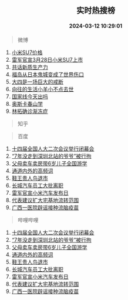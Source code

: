 <div align="center"><h2>实时热搜榜</h2><h4>2024-03-12 10:29:01</h4></div>

> 微博  

1. [小米SU7价格](https://s.weibo.com/weibo?q=%E5%B0%8F%E7%B1%B3SU7%E4%BB%B7%E6%A0%BC&t=31&band_rank=1&Refer=top)<br />
2. [雷军官宣3月28日小米SU7上市](https://s.weibo.com/weibo?q=%23%E9%9B%B7%E5%86%9B%E5%AE%98%E5%AE%A33%E6%9C%8828%E6%97%A5%E5%B0%8F%E7%B1%B3SU7%E4%B8%8A%E5%B8%82%23&t=31&band_rank=2&Refer=top)<br />
3. [共话新质生产力](https://s.weibo.com/weibo?q=%23%E5%85%B1%E8%AF%9D%E6%96%B0%E8%B4%A8%E7%94%9F%E4%BA%A7%E5%8A%9B%23&t=31&band_rank=3&Refer=top)<br />
4. [福岛从日本鬼城变成了世界伤口](https://s.weibo.com/weibo?q=%23%E7%A6%8F%E5%B2%9B%E4%BB%8E%E6%97%A5%E6%9C%AC%E9%AC%BC%E5%9F%8E%E5%8F%98%E6%88%90%E4%BA%86%E4%B8%96%E7%95%8C%E4%BC%A4%E5%8F%A3%23&t=31&band_rank=4&Refer=top)<br />
5. [大四是一场巨大的戒断](https://s.weibo.com/weibo?q=%23%E5%A4%A7%E5%9B%9B%E6%98%AF%E4%B8%80%E5%9C%BA%E5%B7%A8%E5%A4%A7%E7%9A%84%E6%88%92%E6%96%AD%23&t=31&band_rank=5&Refer=top)<br />
6. [向往的生活小羊小不点去世](https://s.weibo.com/weibo?q=%23%E5%90%91%E5%BE%80%E7%9A%84%E7%94%9F%E6%B4%BB%E5%B0%8F%E7%BE%8A%E5%B0%8F%E4%B8%8D%E7%82%B9%E5%8E%BB%E4%B8%96%23&t=31&band_rank=6&Refer=top)<br />
7. [国家线今天出吗](https://s.weibo.com/weibo?q=%E5%9B%BD%E5%AE%B6%E7%BA%BF%E4%BB%8A%E5%A4%A9%E5%87%BA%E5%90%97&t=31&band_rank=7&Refer=top)<br />
8. [奥斯卡春山学](https://s.weibo.com/weibo?q=%E5%A5%A5%E6%96%AF%E5%8D%A1%E6%98%A5%E5%B1%B1%E5%AD%A6&t=31&band_rank=8&Refer=top)<br />
9. [林拓确诊渐冻症](https://s.weibo.com/weibo?q=%E6%9E%97%E6%8B%93%E7%A1%AE%E8%AF%8A%E6%B8%90%E5%86%BB%E7%97%87&t=31&band_rank=9&Refer=top)<br />

> 知乎  


> 百度  

1. [十四届全国人大二次会议举行闭幕会](https://www.baidu.com/s?wd=%E5%8D%81%E5%9B%9B%E5%B1%8A%E5%85%A8%E5%9B%BD%E4%BA%BA%E5%A4%A7%E4%BA%8C%E6%AC%A1%E4%BC%9A%E8%AE%AE%E4%B8%BE%E8%A1%8C%E9%97%AD%E5%B9%95%E4%BC%9A&sa=fyb_news&rsv_dl=fyb_news)<br />
2. [“7年没走到深圳北站的爷爷”被行拘](https://www.baidu.com/s?wd=%E2%80%9C7%E5%B9%B4%E6%B2%A1%E8%B5%B0%E5%88%B0%E6%B7%B1%E5%9C%B3%E5%8C%97%E7%AB%99%E7%9A%84%E7%88%B7%E7%88%B7%E2%80%9D%E8%A2%AB%E8%A1%8C%E6%8B%98&sa=fyb_news&rsv_dl=fyb_news)<br />
3. [父母卖车卖房带6岁儿子全国游学](https://www.baidu.com/s?wd=%E7%88%B6%E6%AF%8D%E5%8D%96%E8%BD%A6%E5%8D%96%E6%88%BF%E5%B8%A66%E5%B2%81%E5%84%BF%E5%AD%90%E5%85%A8%E5%9B%BD%E6%B8%B8%E5%AD%A6&sa=fyb_news&rsv_dl=fyb_news)<br />
4. [通道内外的高频词](https://www.baidu.com/s?wd=%E9%80%9A%E9%81%93%E5%86%85%E5%A4%96%E7%9A%84%E9%AB%98%E9%A2%91%E8%AF%8D&sa=fyb_news&rsv_dl=fyb_news)<br />
5. [鞋王贵人鸟退市](https://www.baidu.com/s?wd=%E9%9E%8B%E7%8E%8B%E8%B4%B5%E4%BA%BA%E9%B8%9F%E9%80%80%E5%B8%82&sa=fyb_news&rsv_dl=fyb_news)<br />
6. [长城汽车员工大批离职](https://www.baidu.com/s?wd=%E9%95%BF%E5%9F%8E%E6%B1%BD%E8%BD%A6%E5%91%98%E5%B7%A5%E5%A4%A7%E6%89%B9%E7%A6%BB%E8%81%8C&sa=fyb_news&rsv_dl=fyb_news)<br />
7. [雷军官宣小米汽车发布日](https://www.baidu.com/s?wd=%E9%9B%B7%E5%86%9B%E5%AE%98%E5%AE%A3%E5%B0%8F%E7%B1%B3%E6%B1%BD%E8%BD%A6%E5%8F%91%E5%B8%83%E6%97%A5&sa=fyb_news&rsv_dl=fyb_news)<br />
8. [代表建议扩大宅基地流转范围](https://www.baidu.com/s?wd=%E4%BB%A3%E8%A1%A8%E5%BB%BA%E8%AE%AE%E6%89%A9%E5%A4%A7%E5%AE%85%E5%9F%BA%E5%9C%B0%E6%B5%81%E8%BD%AC%E8%8C%83%E5%9B%B4&sa=fyb_news&rsv_dl=fyb_news)<br />
9. [广西一医院辟谣接种流脑疫苗](https://www.baidu.com/s?wd=%E5%B9%BF%E8%A5%BF%E4%B8%80%E5%8C%BB%E9%99%A2%E8%BE%9F%E8%B0%A3%E6%8E%A5%E7%A7%8D%E6%B5%81%E8%84%91%E7%96%AB%E8%8B%97&sa=fyb_news&rsv_dl=fyb_news)<br />

> 哔哩哔哩  

1. [十四届全国人大二次会议举行闭幕会](https://www.baidu.com/s?wd=%E5%8D%81%E5%9B%9B%E5%B1%8A%E5%85%A8%E5%9B%BD%E4%BA%BA%E5%A4%A7%E4%BA%8C%E6%AC%A1%E4%BC%9A%E8%AE%AE%E4%B8%BE%E8%A1%8C%E9%97%AD%E5%B9%95%E4%BC%9A&sa=fyb_news&rsv_dl=fyb_news)<br />
2. [“7年没走到深圳北站的爷爷”被行拘](https://www.baidu.com/s?wd=%E2%80%9C7%E5%B9%B4%E6%B2%A1%E8%B5%B0%E5%88%B0%E6%B7%B1%E5%9C%B3%E5%8C%97%E7%AB%99%E7%9A%84%E7%88%B7%E7%88%B7%E2%80%9D%E8%A2%AB%E8%A1%8C%E6%8B%98&sa=fyb_news&rsv_dl=fyb_news)<br />
3. [父母卖车卖房带6岁儿子全国游学](https://www.baidu.com/s?wd=%E7%88%B6%E6%AF%8D%E5%8D%96%E8%BD%A6%E5%8D%96%E6%88%BF%E5%B8%A66%E5%B2%81%E5%84%BF%E5%AD%90%E5%85%A8%E5%9B%BD%E6%B8%B8%E5%AD%A6&sa=fyb_news&rsv_dl=fyb_news)<br />
4. [通道内外的高频词](https://www.baidu.com/s?wd=%E9%80%9A%E9%81%93%E5%86%85%E5%A4%96%E7%9A%84%E9%AB%98%E9%A2%91%E8%AF%8D&sa=fyb_news&rsv_dl=fyb_news)<br />
5. [鞋王贵人鸟退市](https://www.baidu.com/s?wd=%E9%9E%8B%E7%8E%8B%E8%B4%B5%E4%BA%BA%E9%B8%9F%E9%80%80%E5%B8%82&sa=fyb_news&rsv_dl=fyb_news)<br />
6. [长城汽车员工大批离职](https://www.baidu.com/s?wd=%E9%95%BF%E5%9F%8E%E6%B1%BD%E8%BD%A6%E5%91%98%E5%B7%A5%E5%A4%A7%E6%89%B9%E7%A6%BB%E8%81%8C&sa=fyb_news&rsv_dl=fyb_news)<br />
7. [雷军官宣小米汽车发布日](https://www.baidu.com/s?wd=%E9%9B%B7%E5%86%9B%E5%AE%98%E5%AE%A3%E5%B0%8F%E7%B1%B3%E6%B1%BD%E8%BD%A6%E5%8F%91%E5%B8%83%E6%97%A5&sa=fyb_news&rsv_dl=fyb_news)<br />
8. [代表建议扩大宅基地流转范围](https://www.baidu.com/s?wd=%E4%BB%A3%E8%A1%A8%E5%BB%BA%E8%AE%AE%E6%89%A9%E5%A4%A7%E5%AE%85%E5%9F%BA%E5%9C%B0%E6%B5%81%E8%BD%AC%E8%8C%83%E5%9B%B4&sa=fyb_news&rsv_dl=fyb_news)<br />
9. [广西一医院辟谣接种流脑疫苗](https://www.baidu.com/s?wd=%E5%B9%BF%E8%A5%BF%E4%B8%80%E5%8C%BB%E9%99%A2%E8%BE%9F%E8%B0%A3%E6%8E%A5%E7%A7%8D%E6%B5%81%E8%84%91%E7%96%AB%E8%8B%97&sa=fyb_news&rsv_dl=fyb_news)<br />
